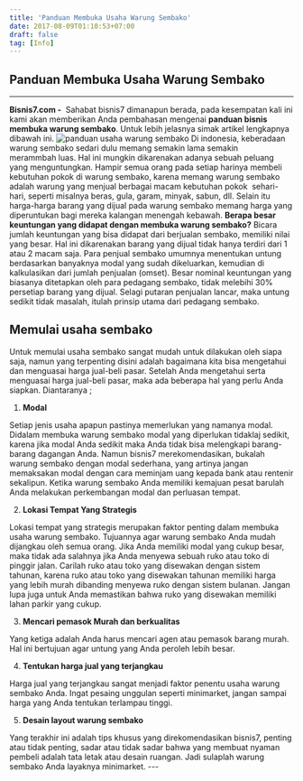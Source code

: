 ```yaml
---
title: 'Panduan Membuka Usaha Warung Sembako'
date: 2017-08-09T01:10:53+07:00
draft: false
tag: [Info]
---
```

## Panduan Membuka Usaha Warung Sembako
----

**Bisnis7.com -**  Sahabat bisnis7 dimanapun berada, pada kesempatan kali ini kami akan memberikan Anda pembahasan mengenai **panduan bisnis membuka warung sembako**. Untuk lebih jelasnya simak artikel lengkapnya dibawah ini. ![panduan usaha warung sembako](https://www.bisnis7.com/wp-content/uploads/2017/08/panduan-usaha-warung-sembako-300x197.jpg) Di indonesia, keberadaan warung sembako sedari dulu memang semakin lama semakin merammbah luas. Hal ini mungkin dikarenakan adanya sebuah peluang yang menguntungkan. Hampir semua orang pada setiap harinya membeli kebutuhan pokok di warung sembako, karena memang warung sembako adalah warung yang menjual berbagai macam kebutuhan pokok  sehari-hari, seperti misalnya beras, gula, garam, minyak, sabun, dll. Selain itu harga-harga barang yang dijual pada warung sembako memang harga yang diperuntukan bagi mereka kalangan menengah kebawah. **Berapa besar keuntungan yang didapat dengan membuka warung sembako?** Bicara jumlah keuntungan yang bisa didapat dari berjualan sembako, memiliki nilai yang besar. Hal ini dikarenakan barang yang dijual tidak hanya terdiri dari 1 atau 2 macam saja. Para penjual sembako umumnya menentukan untung berdasarkan banyaknya modal yang sudah dikeluarkan, kemudian di kalkulasikan dari jumlah penjualan (omset). Besar nominal keuntungan yang biasanya ditetapkan oleh para pedagang sembako, tidak melebihi 30% persetiap barang yang dijual. Selagi putaran penjualan lancar, maka untung sedikit tidak masalah, itulah prinsip utama dari pedagang sembako.

Memulai usaha sembako
---------------------

Untuk memulai usaha sembako sangat mudah untuk dilakukan oleh siapa saja, namun yang terpenting disini adalah bagaimana kita bisa mengetahui dan menguasai harga jual-beli pasar. Setelah Anda mengetahui serta menguasai harga jual-beli pasar, maka ada beberapa hal yang perlu Anda siapkan. Diantaranya ;

1.  **Modal**

Setiap jenis usaha apapun pastinya memerlukan yang namanya modal. Didalam membuka warung sembako modal yang diperlukan tidaklaj sedikit, karena jika modal Anda sedikit maka Anda tidak bisa melengkapi barang-barang dagangan Anda. Namun bisnis7 merekomendasikan, bukalah warung sembako dengan modal sederhana, yang artinya jangan memaksakan modal dengan cara meminjam uang kepada bank atau rentenir sekalipun. Ketika warung sembako Anda memiliki kemajuan pesat barulah Anda melakukan perkembangan modal dan perluasan tempat.

2.  **Lokasi Tempat Yang Strategis**

Lokasi tempat yang strategis merupakan faktor penting dalam membuka usaha warung sembako. Tujuannya agar warung sembako Anda mudah dijangkau oleh semua orang. Jika Anda memiliki modal yang cukup besar, maka tidak ada salahnya jika Anda menyewa sebuah ruko atau toko di pinggir jalan. Carilah ruko atau toko yang disewakan dengan sistem tahunan, karena ruko atau toko yang disewakan tahunan memiliki harga yang lebih murah dibanding menyewa ruko dengan sistem bulanan. Jangan lupa juga untuk Anda memastikan bahwa ruko yang disewakan memiliki lahan parkir yang cukup.

3.  **Mencari pemasok Murah dan berkualitas**

Yang ketiga adalah Anda harus mencari agen atau pemasok barang murah. Hal ini bertujuan agar untung yang Anda peroleh lebih besar.

4.  **Tentukan harga jual yang terjangkau**

Harga jual yang terjangkau sangat menjadi faktor penentu usaha warung sembako Anda. Ingat pesaing unggulan seperti minimarket, jangan sampai harga yang Anda tentukan terlampau tinggi.

5.  **Desain layout warung sembako**

Yang terakhir ini adalah tips khusus yang direkomendasikan bisnis7, penting atau tidak penting, sadar atau tidak sadar bahwa yang membuat nyaman pembeli adalah tata letak atau desain ruangan. Jadi sulaplah warung sembako Anda layaknya minimarket. ---